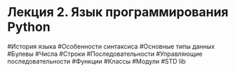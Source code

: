 # Лекция 2. Язык программирования Python

#История языка
#Особенности синтаксиса
#Основные типы данных
#Булевы
#Числа
#Строки
#Последовательности
#Управляющие последовательности
#Функции
#Классы 
#Модули
#STD lib